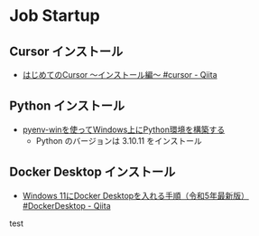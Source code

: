 # Job Startup

## Cursor インストール

- [はじめてのCursor ～インストール編～ #cursor - Qiita](https://qiita.com/watyanabe164/items/8c6506823af7129382e6)

## Python インストール

- [pyenv-winを使ってWindows上にPython環境を構築する](https://zenn.dev/is0383kk/articles/09e5fd89cbd30c)
    - Python のバージョンは 3.10.11 をインストール

## Docker Desktop インストール

- [Windows 11にDocker Desktopを入れる手順（令和5年最新版） #DockerDesktop - Qiita](https://qiita.com/zembutsu/items/a98f6f25ef47c04893b3)

test